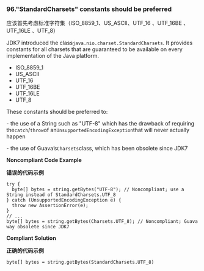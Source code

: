 ### 96."StandardCharsets" constants should be preferred

应该首先考虑标准字符集（ISO_8859_1、US_ASCII、UTF_16 、UTF_16BE 、UTF_16LE 、UTF_8）

JDK7 introduced the class`java.nio.charset.StandardCharsets`. It provides constants for all charsets that are guaranteed to be available on every implementation of the Java platform.

-   ISO\_8859\_1
-   US_ASCII
-   UTF_16
-   UTF_16BE
-   UTF_16LE
-   UTF_8

These constants should be preferred to:

\- the use of a String such as "UTF-8" which has the drawback of requiring the`catch`/`throw`of an`UnsupportedEncodingException`that will never actually happen

\- the use of Guava’s`Charsets`class, which has been obsolete since JDK7


**Noncompliant Code Example**

**错误的代码示例**

```
try {
  byte[] bytes = string.getBytes("UTF-8"); // Noncompliant; use a String instead of StandardCharsets.UTF_8
} catch (UnsupportedEncodingException e) {
  throw new AssertionError(e);
}
// ...
byte[] bytes = string.getBytes(Charsets.UTF_8); // Noncompliant; Guava way obsolete since JDK7
```

**Compliant Solution**

**正确的代码示例**


```
byte[] bytes = string.getBytes(StandardCharsets.UTF_8)
```